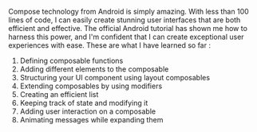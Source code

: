 Compose technology from Android is simply amazing. With less than 100 lines of code, I can easily create stunning user interfaces that are both efficient and effective. The official Android tutorial has shown me how to harness this power, and I'm confident that I can create exceptional user experiences with ease. These are what I have learned so far :

1. Defining composable functions
2. Adding different elements to the composable
3. Structuring your UI component using layout composables
4. Extending composables by using modifiers
5. Creating an efficient list
6. Keeping track of state and modifying it
7. Adding user interaction on a composable
8. Animating messages while expanding them
